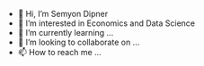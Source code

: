 - 👋 Hi, I’m Semyon Dipner
- 👀 I’m interested in Economics and Data Science
- 🌱 I’m currently learning ...
- 💞️ I’m looking to collaborate on ...
- 📫 How to reach me ...

<!---
semyondipner/semyondipner is a ✨ special ✨ repository because its `README.md` (this file) appears on your GitHub profile.
You can click the Preview link to take a look at your changes.
--->
